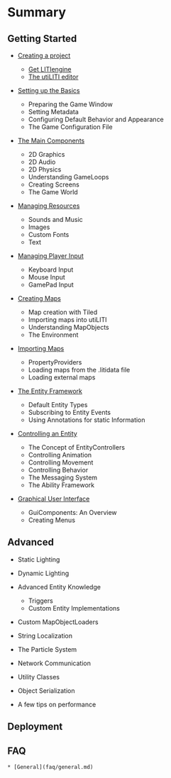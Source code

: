 # Summary

## Getting Started
* [Creating a project](creating-a-project/README.md)
    * [Get LITIengine](creating-a-project/get-litiengine.md)
    * [The utiLITI editor](creating-a-project/utiliti-editor.md)

* [Setting up the Basics](basic-setup/README.md)
    * Preparing the Game Window
    * Setting Metadata
    * Configuring Default Behavior and Appearance
    * The Game Configuration File

* [The Main Components](game-api/README.md)
    * 2D Graphics 
    * 2D Audio
    * 2D Physics
    * Understanding GameLoops
    * Creating Screens
    * The Game World

* [Managing Resources](managing-resources/README.md)
    * Sounds and Music
    * Images
    * Custom Fonts
    * Text

* [Managing Player Input](managing-input/README.md)
    * Keyboard Input
    * Mouse Input
    * GamePad Input

* [Creating Maps](map-creation/README.md)
    * Map creation with Tiled
    * Importing maps into utiLITI
    * Understanding MapObjects
    * The Environment

* [Importing Maps](importing-maps/README.md)
    * PropertyProviders
    * Loading maps from the .litidata file
    * Loading external maps

* [The Entity Framework](entity-framework/README.md)
    * Default Entity Types
    * Subscribing to Entity Events
    * Using Annotations for static Information

* [Controlling an Entity](controlling-entities/README.md)
    * The Concept of EntityControllers
    * Controlling Animation
    * Controlling Movement
    * Controlling Behavior
    * The Messaging System
    * The Ability Framework

* [Graphical User Interface](graphical-user-interface/README.md)
    * GuiComponents: An Overview
    * Creating Menus

## Advanced

* Static Lighting
* Dynamic Lighting
* Advanced Entity Knowledge
    * Triggers
    * Custom Entity Implementations

* Custom MapObjectLoaders
* String Localization
* The Particle System 
* Network Communication
* Utility Classes
* Object Serialization
* A few tips on performance

## Deployment

## FAQ
    * [General](faq/general.md)
